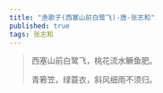 ```yaml
---
title: "渔歌子(西塞山前白鹭飞)-唐-张志和"
published: true
tags: 张志和
---
```


> 西塞山前白鹭飞，桃花流水鳜鱼肥。
>
> 青箬笠，绿蓑衣，斜风细雨不须归。
